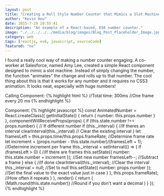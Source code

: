```yaml
---
layout: post
title: "Creating a Roll Style Number Counter that Mimics a Slot Machine"
author: "Kevin Hou"
date: 2015-7-29 20:55:41
description: "An example of a React-based, ES6 number counter."
image: "./../../../../media/blog/images/Blog_Post_Placeholder_Image.jpg"
category: web
tags: [reactjs, es6, javascript, sourceCode]
featured: "no"
---
```

I found a really cool way of making a number counter engaging. A co-worker at Salesforce, named Amy Lee, created a simple React component designed to mimic a slot machine. Instead of simply changing the number, the function "animates" the change and rolls up to that number. The cool thing about this is that it works for any number and it requires no CSS3 animation. It looks neat, especially with huge numbers!

Calling Component:
{% highlight html %}
<AnimatedNumber number={this.state.number} time={300} frameRate={20}/>
//Total time: 300ms
//One frame every 20 ms
{% endhighlight %}

Component:
{% highlight javascript %}
const AnimatedNumber = React.createClass({
  getInitialState() {
    return {
      number: this.props.number
    }
  },
  componentWillReceiveProps(props) {
    if (this.state.number !== props.number) { // If different number
      if (this._interval) { //If theres an interval
        clearInterval(this._interval) // Clear the existing interval
      }
      let framesLeft = this.props.time/this.props.frameRate; //Determine frame rate
      let increment = (props.number - this.state.number)/(framesLeft + 1); //Determine increment per frame
      this._interval = setInterval(() => {
        if (framesLeft > 0) { //If there are frames
          this.setState({ number: this.state.number + increment }); //Set new number
          framesLeft--; //Subtract a frame
        } else { //If done
          clearInterval(this._interval); //Clear the interval
          this._interval = null; //Set to null
          this.setState({ number: props.number }); //Set the final value to the exact value just in case
        }
      }, this.props.frameRate); //How often it repeats
    }
  },
  render() {
    return (
      <span>
        {Math.round(this.state.number)} //Round if you don't want a decimal
      </span>
    )
  }
});
{% endhighlight %}
